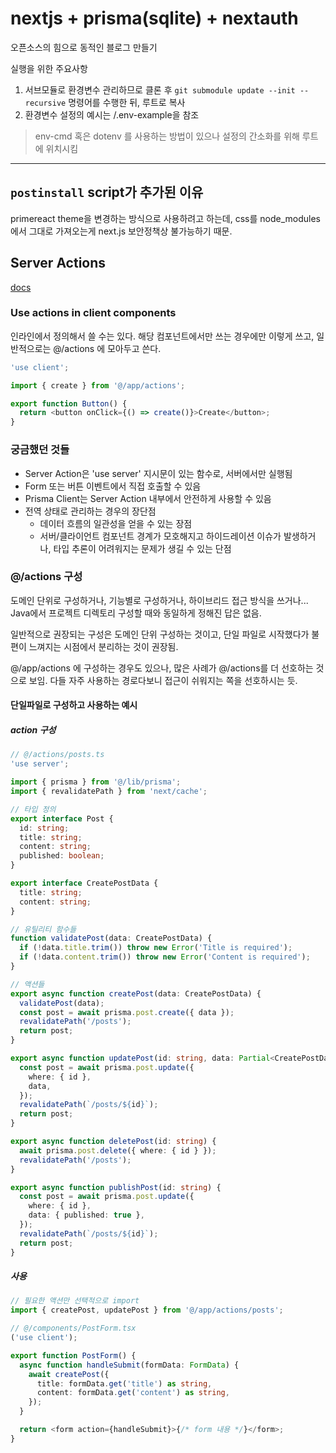 # nextjs + prisma(sqlite) + nextauth

오픈소스의 힘으로 동적인 블로그 만들기

실행을 위한 주요사항

1. 서브모듈로 환경변수 관리하므로 클론 후 `git submodule update --init --recursive` 명령어를 수행한 뒤, 루트로 복사
2. 환경변수 설정의 예시는 /.env-example을 참조

> env-cmd 혹은 dotenv 를 사용하는 방법이 있으나 설정의 간소화를 위해 루트에 위치시킴

---

## `postinstall` script가 추가된 이유

primereact theme을 변경하는 방식으로 사용하려고 하는데, css를 node_modules에서 그대로 가져오는게 next.js 보안정책상 불가능하기 때문.

## Server Actions

[docs](https://nextjs.org/docs/app/building-your-application/data-fetching/server-actions-and-mutations)

### Use actions in client components

인라인에서 정의해서 쓸 수는 있다. 해당 컴포넌트에서만 쓰는 경우에만 이렇게 쓰고, 일반적으로는 @/actions 에 모아두고 쓴다.

```typescript
'use client';

import { create } from '@/app/actions';

export function Button() {
  return <button onClick={() => create()}>Create</button>;
}
```

### 궁금했던 것들

- Server Action은 'use server' 지시문이 있는 함수로, 서버에서만 실행됨
- Form 또는 버튼 이벤트에서 직접 호출할 수 있음
- Prisma Client는 Server Action 내부에서 안전하게 사용할 수 있음
- 전역 상태로 관리하는 경우의 장단점
  - 데이터 흐름의 일관성을 얻을 수 있는 장점
  - 서버/클라이언트 컴포넌트 경계가 모호해지고 하이드레이션 이슈가 발생하거나, 타입 추론이 어려워지는 문제가 생길 수 있는 단점

### @/actions 구성

도메인 단위로 구성하거나, 기능별로 구성하거나, 하이브리드 접근 방식을 쓰거나...  
Java에서 프로젝트 디렉토리 구성할 때와 동일하게 정해진 답은 없음.

일반적으로 권장되는 구성은 도메인 단위 구성하는 것이고, 단일 파일로 시작했다가 불편이 느껴지는 시점에서 분리하는 것이 권장됨.

@/app/actions 에 구성하는 경우도 있으나, 많은 사례가 @/actions를 더 선호하는 것으로 보임. 다들 자주 사용하는 경로다보니 접근이 쉬워지는 쪽을 선호하시는 듯.

#### 단일파일로 구성하고 사용하는 예시

##### action 구성

```typescript
// @/actions/posts.ts
'use server';

import { prisma } from '@/lib/prisma';
import { revalidatePath } from 'next/cache';

// 타입 정의
export interface Post {
  id: string;
  title: string;
  content: string;
  published: boolean;
}

export interface CreatePostData {
  title: string;
  content: string;
}

// 유틸리티 함수들
function validatePost(data: CreatePostData) {
  if (!data.title.trim()) throw new Error('Title is required');
  if (!data.content.trim()) throw new Error('Content is required');
}

// 액션들
export async function createPost(data: CreatePostData) {
  validatePost(data);
  const post = await prisma.post.create({ data });
  revalidatePath('/posts');
  return post;
}

export async function updatePost(id: string, data: Partial<CreatePostData>) {
  const post = await prisma.post.update({
    where: { id },
    data,
  });
  revalidatePath(`/posts/${id}`);
  return post;
}

export async function deletePost(id: string) {
  await prisma.post.delete({ where: { id } });
  revalidatePath('/posts');
}

export async function publishPost(id: string) {
  const post = await prisma.post.update({
    where: { id },
    data: { published: true },
  });
  revalidatePath(`/posts/${id}`);
  return post;
}
```

##### 사용

```typescript
// 필요한 액션만 선택적으로 import
import { createPost, updatePost } from '@/app/actions/posts';

// @/components/PostForm.tsx
('use client');

export function PostForm() {
  async function handleSubmit(formData: FormData) {
    await createPost({
      title: formData.get('title') as string,
      content: formData.get('content') as string,
    });
  }

  return <form action={handleSubmit}>{/* form 내용 */}</form>;
}
```
